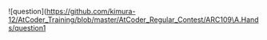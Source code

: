 ![question](https://github.com/kimura-12/AtCoder_Training/blob/master/AtCoder_Regular_Contest/ARC109\A.Hands/question1